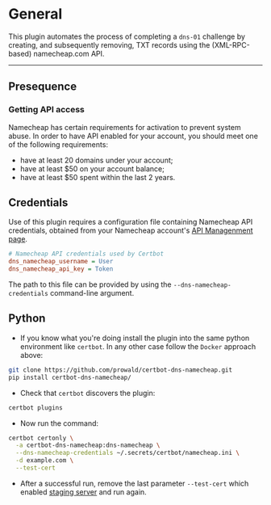 # General

This plugin automates the process of completing a ``dns-01`` challenge by creating, and subsequently removing, TXT records using the (XML-RPC-based) namecheap.com API.

------------------

## Presequence

### Getting API access

Namecheap has certain requirements for activation to prevent system abuse. In order to have API enabled for your account, you should meet one of the following requirements:

- have at least 20 domains under your account;
- have at least $50 on your account balance;
- have at least $50 spent within the last 2 years.

## Credentials

Use of this plugin requires a configuration file containing Namecheap API credentials, obtained from your Namecheap account's [API Managenment page](https://ap.www.namecheap.com/settings/tools/apiaccess/).

```ini
# Namecheap API credentials used by Certbot
dns_namecheap_username = User
dns_namecheap_api_key = Token

```

The path to this file can be provided by using the `--dns-namecheap-credentials` command-line argument.


## Python

- If you know what you're doing install the plugin into the same python environment like `certbot`. In any other case follow the `Docker` approach above:

```sh
git clone https://github.com/prowald/certbot-dns-namecheap.git
pip install certbot-dns-namecheap/
```

- Check that `certbot` discovers the plugin:

```sh
certbot plugins
```

- Now run the command:

```sh
certbot certonly \
  -a certbot-dns-namecheap:dns-namecheap \
  --dns-namecheap-credentials ~/.secrets/certbot/namecheap.ini \
  -d example.com \
  --test-cert
  ```
- After a successful run, remove the last parameter `--test-cert` which enabled [staging server](https://letsencrypt.org/docs/staging-environment/) and run again.